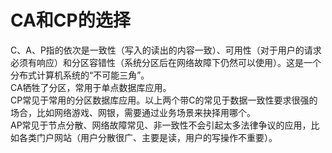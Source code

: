 # CA和CP的选择 #
C、A、P指的依次是一致性（写入的读出的内容一致）、可用性（对于用户的请求必须有响应）和分区容错性（系统分区后在网络故障下仍然可以使用）。这是一个分布式计算机系统的“不可能三角”。  
CA牺牲了分区，常用于单点数据库应用。  
CP常见于常用的分区数据库应用。以上两个带C的常见于数据一致性要求很强的场合，比如网络游戏、网银，需要通过业务场景来抉择用哪个。  
AP常见于节点分散、网络故障常见、非一致性不会引起太多法律争议的应用，比如各类门户网站（用户分散很广、主要是读，用户的写操作不重要）。 
